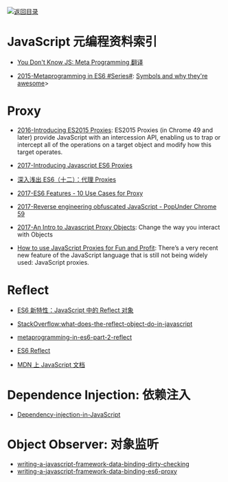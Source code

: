 [![返回目录](https://parg.co/UGo)](https://parg.co/b4z)

# JavaScript 元编程资料索引

* [You Don't Know JS: Meta Programming 翻译](https://github.com/lishengzxc/bblog/issues/4)

* [2015-Metaprogramming in ES6 #Series#](https://www.keithcirkel.co.uk/metaprogramming-in-es6-symbols/): [Symbols and why they're awesome](https://www.keithcirkel.co.uk/metaprogramming-in-es6-symbols/)>

# Proxy

* [2016-Introducing ES2015 Proxies](https://developers.google.com/web/updates/2016/02/es2015-proxies): ES2015 Proxies (in Chrome 49 and later) provide JavaScript with an intercession API, enabling us to trap or intercept all of the operations on a target object and modify how this target operates.

* [2017-Introducing Javascript ES6 Proxies](https://codeburst.io/introducing-javascript-es6-proxies-1327419ab413)

* [深入浅出 ES6（十二）：代理 Proxies](http://www.infoq.com/cn/articles/es6-in-depth-proxies-and-reflect/)

* [2017-ES6 Features - 10 Use Cases for Proxy](http://dealwithjs.io/es6-features-10-use-cases-for-proxy/)

* [2017-Reverse engineering obfuscated JavaScript - PopUnder Chrome 59](https://parg.co/b2D)

* [2017-An Intro to Javascript Proxy Objects](https://parg.co/URf): Change the way you interact with Objects

- [How to use JavaScript Proxies for Fun and Profit](https://parg.co/Uie): There’s a very recent new feature of the JavaScript language that is still not being widely used: JavaScript proxies.

# Reflect

* [ES6 新特性：JavaScript 中的 Reflect 对象](http://www.codeceo.com/article/javascript-reflect-object-es6.html)

* [StackOverflow:what-does-the-reflect-object-do-in-javascript](http://stackoverflow.com/questions/25421903/what-does-the-reflect-object-do-in-javascript)

* [metaprogramming-in-es6-part-2-reflect](https://www.keithcirkel.co.uk/metaprogramming-in-es6-part-2-reflect/)

* [ES6 Reflect](https://zhuanlan.zhihu.com/p/24778807)

* [MDN 上 JavaScript 文档](https://developer.mozilla.org/zh-CN/docs/Web/JavaScript/Reference/Global_Objects/Reflect)

# Dependence Injection: 依赖注入

* [Dependency-injection-in-JavaScript](http://krasimirtsonev.com/blog/article/Dependency-injection-in-JavaScript)

# Object Observer: 对象监听

* [writing-a-javascript-framework-data-binding-dirty-checking](https://blog.risingstack.com/writing-a-javascript-framework-data-binding-dirty-checking/)
* [writing-a-javascript-framework-data-binding-es6-proxy](https://blog.risingstack.com/writing-a-javascript-framework-data-binding-es6-proxy/)
